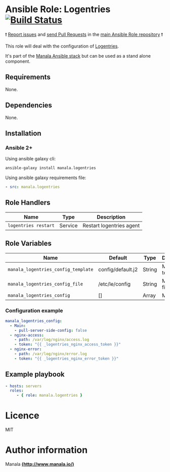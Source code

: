# Ansible Role: Logentries [![Build Status](https://travis-ci.org/manala/ansible-role-logentries.svg?branch=master)](https://travis-ci.org/manala/ansible-role-logentries)

:exclamation: [Report issues](https://github.com/manala/ansible-roles/issues) and [send Pull Requests](https://github.com/manala/ansible-roles/pulls) in the [main Ansible Role repository](https://github.com/manala/ansible-roles) :exclamation:

This role will deal with the configuration of [Logentries](https://logentries.com/).

It's part of the [Manala Ansible stack](http://www.manala.io) but can be used as a stand alone component.

## Requirements

None.

## Dependencies

None.

## Installation

### Ansible 2+

Using ansible galaxy cli:

```bash
ansible-galaxy install manala.logentries
```

Using ansible galaxy requirements file:

```yaml
- src: manala.logentries
```

## Role Handlers

| Name                 | Type    | Description              |
| -------------------- | ------- | ------------------------ |
| `logentries restart` | Service | Restart logentries agent |

## Role Variables

| Name                                | Default                     | Type   | Description          |
| ----------------------------------- | --------------------------- | ------ | -------------------- |
| `manala_logentries_config_template` | config/default.j2           | String | Main config template |
| `manala_logentries_config_file`     | /etc/le/config              | String | Main config file     |
| `manala_logentries_config`          | []                          | Array  | Main config          |

### Configuration example

```yaml
manala_logentries_config:
  - Main:
    - pull-server-side-config: false
  - nginx-access:
    - path: /var/log/nginx/access.log
    - token: "{{ _logentries_nginx_access_token }}"
  - nginx-error:
    - path: /var/log/nginx/error.log
    - token: "{{ _logentries_nginx_error_token }}"
```

## Example playbook

```yaml
- hosts: servers
  roles:
     - { role: manala.logentries }
```

# Licence

MIT

# Author information

Manala [**(http://www.manala.io/)**](http://www.manala.io)
